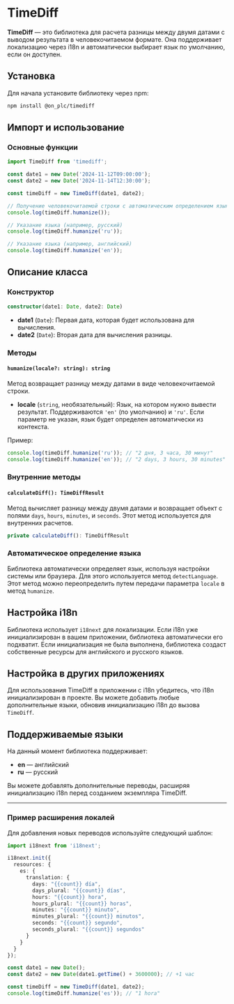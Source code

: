 # TimeDiff

**TimeDiff** — это библиотека для расчета разницы между двумя датами с выводом результата в человекочитаемом формате. Она поддерживает локализацию через i18n и автоматически выбирает язык по умолчанию, если он доступен.

## Установка

Для начала установите библиотеку через npm:

```bash
npm install @on_plc/timediff
```

## Импорт и использование

### Основные функции

```typescript
import TimeDiff from 'timediff';

const date1 = new Date('2024-11-12T09:00:00');
const date2 = new Date('2024-11-14T12:30:00');

const timeDiff = new TimeDiff(date1, date2);

// Получение человекочитаемой строки с автоматическим определением языка
console.log(timeDiff.humanize()); 

// Указание языка (например, русский)
console.log(timeDiff.humanize('ru')); 

// Указание языка (например, английский)
console.log(timeDiff.humanize('en')); 
```

## Описание класса

### Конструктор

```typescript
constructor(date1: Date, date2: Date)
```

- **date1** (`Date`): Первая дата, которая будет использована для вычисления.
- **date2** (`Date`): Вторая дата для вычисления разницы.

### Методы

#### `humanize(locale?: string): string`

Метод возвращает разницу между датами в виде человекочитаемой строки.

- **locale** (`string`, необязательный): Язык, на котором нужно вывести результат. Поддерживаются `'en'` (по умолчанию) и `'ru'`. Если параметр не указан, язык будет определен автоматически из контекста.

Пример:

```typescript
console.log(timeDiff.humanize('ru')); // "2 дня, 3 часа, 30 минут"
console.log(timeDiff.humanize('en')); // "2 days, 3 hours, 30 minutes"
```

### Внутренние методы

#### `calculateDiff(): TimeDiffResult`

Метод вычисляет разницу между двумя датами и возвращает объект с полями `days`, `hours`, `minutes`, и `seconds`. Этот метод используется для внутренних расчетов.

```typescript
private calculateDiff(): TimeDiffResult
```

### Автоматическое определение языка

Библиотека автоматически определяет язык, используя настройки системы или браузера. Для этого используется метод `detectLanguage`. Этот метод можно переопределить путем передачи параметра `locale` в метод `humanize`.

## Настройка i18n

Библиотека использует `i18next` для локализации. Если i18n уже инициализирован в вашем приложении, библиотека автоматически его подхватит. Если инициализация не была выполнена, библиотека создаст собственные ресурсы для английского и русского языков.

## Настройка в других приложениях

Для использования TimeDiff в приложении с i18n убедитесь, что i18n инициализирован в проекте. Вы можете добавить любые дополнительные языки, обновив инициализацию i18n до вызова `TimeDiff`.

## Поддерживаемые языки

На данный момент библиотека поддерживает:
- **en** — английский
- **ru** — русский

Вы можете добавлять дополнительные переводы, расширяя инициализацию i18n перед созданием экземпляра TimeDiff.

---

### Пример расширения локалей

Для добавления новых переводов используйте следующий шаблон:

```typescript
import i18next from 'i18next';

i18next.init({
  resources: {
    es: {
      translation: {
        days: "{{count}} día",
        days_plural: "{{count}} días",
        hours: "{{count}} hora",
        hours_plural: "{{count}} horas",
        minutes: "{{count}} minuto",
        minutes_plural: "{{count}} minutos",
        seconds: "{{count}} segundo",
        seconds_plural: "{{count}} segundos"
      }
    }
  }
});

const date1 = new Date();
const date2 = new Date(date1.getTime() + 3600000); // +1 час

const timeDiff = new TimeDiff(date1, date2);
console.log(timeDiff.humanize('es')); // "1 hora"
```